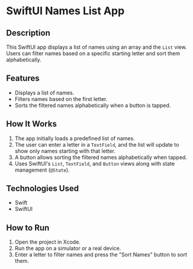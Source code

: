 # SwiftUI Names List App

## Description
This SwiftUI app displays a list of names using an array and the `List` view. Users can filter names based on a specific starting letter and sort them alphabetically.

## Features
- Displays a list of names.
- Filters names based on the first letter.
- Sorts the filtered names alphabetically when a button is tapped.

## How It Works
1. The app initially loads a predefined list of names.
2. The user can enter a letter in a `TextField`, and the list will update to show only names starting with that letter.
3. A button allows sorting the filtered names alphabetically when tapped.
4. Uses SwiftUI's `List`, `TextField`, and `Button` views along with state management (`@State`).

## Technologies Used
- Swift
- SwiftUI

## How to Run
1. Open the project in Xcode.
2. Run the app on a simulator or a real device.
3. Enter a letter to filter names and press the "Sort Names" button to sort them.
